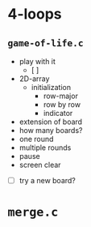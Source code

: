# 4-loops

## `game-of-life.c`

- play with it
  - [ ]
- 2D-array
  - initialization
    - row-major
    - row by row
    - indicator
- extension of board
- how many boards?
- one round
- multiple rounds
- pause
- screen clear
- [ ] try a new board?

# `merge.c`
